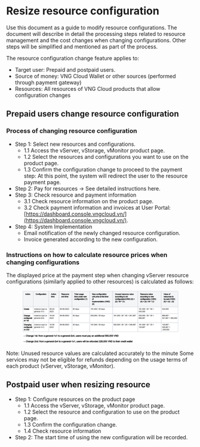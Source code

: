 # Resize resource configuration

Use this document as a guide to modify resource configurations. The document will describe in detail the processing steps related to resource management and the cost changes when changing configurations. Other steps will be simplified and mentioned as part of the process.&#x20;

The resource configuration change feature applies to:&#x20;

* Target user: Prepaid and postpaid users.
* Source of money: VNG Cloud Wallet or other sources (performed through payment gateway)
* Resources: All resources of VNG Cloud products that allow configuration changes&#x20;

## Prepaid users change resource configuration&#x20;

### Process of changing resource configuration&#x20;

* Step 1: Select new resources and configurations.
  * 1.1 Access the vServer, vStorage, vMonitor product page.
  * 1.2 Select the resources and configurations you want to use on the product page.
  * 1.3 Confirm the configuration change to proceed to the payment step: At this point, the system will redirect the user to the resource payment page.&#x20;
* Step 2: Pay for resources -> See detailed instructions here.
* Step 3: Check resource and payment information&#x20;
  * 3.1 Check resource information on the product page.
  * 3.2 Check payment information and invoices at User Portal: [https://dashboard.console.vngcloud.vn/](https://dashboard.console.vngcloud.vn/).
* Step 4: System Implementation&#x20;
  * Email notification of the newly changed resource configuration.
  * Invoice generated according to the new configuration.

### Instructions on how to calculate resource prices when changing configurations

The displayed price at the payment step when changing vServer resource configurations (similarly applied to other resources) is calculated as follows:

<figure><img src="../../../.gitbook/assets/image (5) (1) (1) (1) (1) (1) (1) (1) (1) (1) (1) (1) (1) (1) (1) (1) (1) (1) (1).png" alt=""><figcaption></figcaption></figure>

Note: Unused resource values are calculated accurately to the minute Some services may not be eligible for refunds depending on the usage terms of each product (vServer, vStorage, vMonitor).

## Postpaid user when resizing resource&#x20;

* Step 1: Configure resources on the product page
  * 1.1 Access the vServer, vStorage, vMonitor product page.
  * 1.2 Select the resource and configuration to use on the product page.
  * 1.3 Confirm the configuration change.
  * 1.4 Check resource information
* Step 2: The start time of using the new configuration will be recorded.
